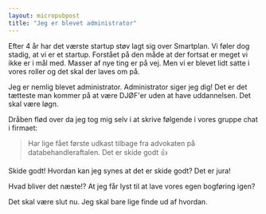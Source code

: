 ```yaml
--- 
layout: micropubpost
title: "Jeg er blevet administrator"
--- 
```


Efter 4 år har det værste startup støv lagt sig over Smartplan. Vi føler dog stadig, at vi er et startup. Forstået på den måde at der fortsat er meget vi ikke er i mål med. Masser af nye ting er på vej. Men vi er blevet lidt satte i vores roller og det skal der laves om på.

Jeg er nemlig blevet administrator. Administrator siger jeg dig! Det er det tætteste man kommer på at være DJØF'er uden at have uddannelsen. Det skal være løgn.

Dråben flød over da jeg tog mig selv i at skrive følgende i vores gruppe chat i firmaet:

> Har lige fået første udkast tilbage fra advokaten på databehandleraftalen. Det er skide godt 👍

Skide godt! Hvordan kan jeg synes at det er skide godt? Det er jura!

Hvad bliver det næste!? At jeg får lyst til at lave vores egen bogføring igen?

Det skal være slut nu. Jeg skal bare lige finde ud af hvordan.